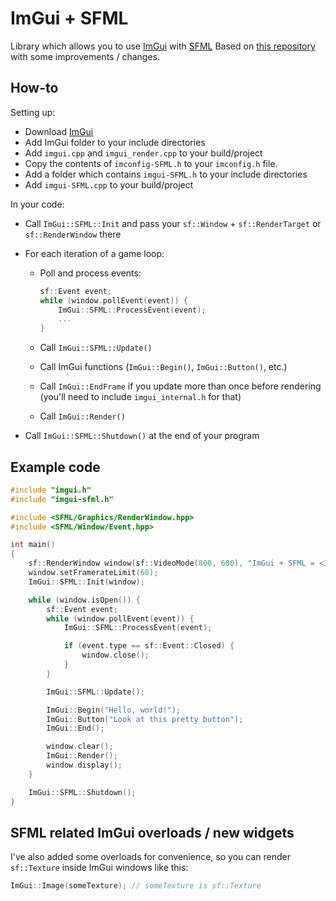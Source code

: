 ImGui + SFML
=======

Library which allows you to use [ImGui](https://github.com/ocornut/imgui) with [SFML](https://github.com/SFML/SFML)
Based on [this repository](https://github.com/Mischa-Alff/imgui-backends) with some improvements / changes.

How-to
----

Setting up:

- Download [ImGui](https://github.com/ocornut/imgui) 
- Add ImGui folder to your include directories
- Add `imgui.cpp` and `imgui_render.cpp` to your build/project
- Copy the contents of `imconfig-SFML.h` to your `imconfig.h` file.
- Add a folder which contains `imgui-SFML.h` to your include directories
- Add `imgui-SFML.cpp` to your build/project

In your code:

- Call `ImGui::SFML::Init` and pass your `sf::Window` + `sf::RenderTarget` or `sf::RenderWindow` there
- For each iteration of a game loop:
    - Poll and process events:
    
        ```c++
        sf::Event event;
        while (window.pollEvent(event)) {
            ImGui::SFML::ProcessEvent(event);
            ...
        }
        ```
    
    - Call `ImGui::SFML::Update()`
    - Call ImGui functions (`ImGui::Begin()`, `ImGui::Button()`, etc.)
    - Call `ImGui::EndFrame` if you update more than once before rendering (you'll need to include `imgui_internal.h` for that)
    - Call `ImGui::Render()`

- Call `ImGui::SFML::Shutdown()` at the end of your program

Example code
----

```c++
#include "imgui.h"
#include "imgui-sfml.h"

#include <SFML/Graphics/RenderWindow.hpp>
#include <SFML/Window/Event.hpp>

int main()
{
    sf::RenderWindow window(sf::VideoMode(800, 600), "ImGui + SFML = <3");
    window.setFramerateLimit(60);
    ImGui::SFML::Init(window);

    while (window.isOpen()) {
        sf::Event event;
        while (window.pollEvent(event)) {
            ImGui::SFML::ProcessEvent(event);

            if (event.type == sf::Event::Closed) {
                window.close();
            }
        }

        ImGui::SFML::Update();

        ImGui::Begin("Hello, world!");
        ImGui::Button("Look at this pretty button");
        ImGui::End();

        window.clear();
        ImGui::Render();
        window.display();
    }

    ImGui::SFML::Shutdown();
}
```

SFML related ImGui overloads / new widgets
---

I've also added some overloads for convenience, so you can render `sf::Texture` inside ImGui windows like this:
```c++
ImGui::Image(someTexture); // someTexture is sf::Texture
```
